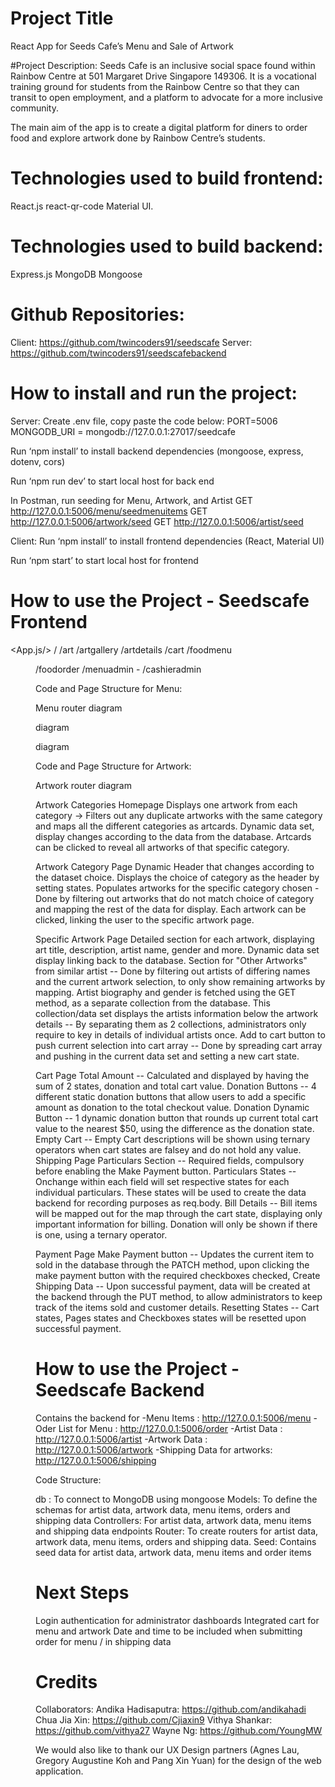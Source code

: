 # Project Title
React App for Seeds Cafe’s Menu and Sale of Artwork

#Project Description:
Seeds Cafe is an inclusive social space found within Rainbow Centre at 501 Margaret Drive Singapore 149306. It is a vocational training ground for students from the Rainbow Centre so that they can transit to open employment, and a platform to advocate for a more inclusive community.

The main aim of the app is to create a digital platform for diners to order food and explore artwork done by Rainbow Centre’s students.

# Technologies used to build frontend:
React.js 
react-qr-code
Material UI.

# Technologies used to build backend:
Express.js
MongoDB
Mongoose


# Github Repositories:
Client: https://github.com/twincoders91/seedscafe
Server: https://github.com/twincoders91/seedscafebackend

# How to install and run the project:

Server:
Create .env file, copy paste the code below:
PORT=5006
MONGODB_URI = mongodb://127.0.0.1:27017/seedcafe

Run ‘npm install’ to install backend dependencies (mongoose, express, dotenv, cors)

Run ‘npm run dev’ to start local host for back end

In Postman, run seeding for Menu, Artwork, and Artist
GET  http://127.0.0.1:5006/menu/seedmenuitems
GET  http://127.0.0.1:5006/artwork/seed 
GET  http://127.0.0.1:5006/artist/seed

Client:
Run ‘npm install’ to install frontend dependencies (React, Material UI)

Run ‘npm start’ to start local host for frontend

# How to use the Project - Seedscafe Frontend

<App.js/>
<NavBar/>
<Modal/>
<Routes>
<Home/> 					 /
<Art/>  					/art
<ArtCard/>
<ArtGallery/>  					/artgallery
<SpecificArtworkPage/> 			/artdetails
<CartPage/> 					/cart
<ShippingPage/>
<PaymentPage/>
<ConfirmationPage/>
<MenuStateContainer/>  			/foodmenu
<DineInModal/>
<MenuCategory/>
<MenuCategoryCard/>
<Menu/>
<FilterButtons/>
<Card/>
<SpecificItem/>
<OrderStateContainer/>  			/foodorder
<OrderList/>
<OrderListUpdate/>
<OrderSubmission/>
<MenuAdmin/>  				/menuadmin
<AdminMenuCard/>
      -     <CashierAdmin/>				/cashieradmin
<Footer/>








Code and Page Structure for Menu:

Menu router diagram

<MenuStateContainer/> diagram

<OrderStateContainer/> diagram

Code and Page Structure for Artwork:

Artwork router diagram


Artwork Categories Homepage
Displays one artwork from each category -> Filters out any duplicate artworks with the same category and maps all the different categories as artcards.
Dynamic data set, display changes according to the data from the database.
Artcards can be clicked to reveal all artworks of that specific category.

Artwork Category Page
Dynamic Header that changes according to the dataset choice. Displays the choice of category as the header by setting states.
Populates artworks for the specific category chosen - Done by filtering out artworks that do not match choice of category and mapping the rest of the data for display.
Each artwork can be clicked, linking the user to the specific artwork page.

Specific Artwork Page
Detailed section for each artwork, displaying art title, description, artist name, gender and more. Dynamic data set display linking back to the database.
Section for "Other Artworks" from similar artist -- Done by filtering out artists of differing names and the current artwork selection, to only show remaining artworks by mapping.
Artist biography and gender is fetched using the GET method, as a separate collection from the database. This collection/data set displays the artists information below the artwork details -- By separating them as 2 collections, administrators only require to key in details of individual artists once.
Add to cart button to push current selection into cart array -- Done by spreading cart array and pushing in the current data set and setting a new cart state.

Cart Page
Total Amount -- Calculated and displayed by having the sum of 2 states, donation and total cart value.
Donation Buttons -- 4 different static donation buttons that allow users to add a specific amount as donation to the total checkout value.
Donation Dynamic Button -- 1 dynamic donation button that rounds up current total cart value to the nearest $50, using the difference as the donation state.
Empty Cart -- Empty Cart descriptions will be shown using ternary operators when cart states are falsey and do not hold any value.
Shipping Page
Particulars Section -- Required fields, compulsory before enabling the Make Payment button.
Particulars States -- Onchange within each field will set respective states for each individual particulars. These states will be used to create the data backend for recording purposes as req.body.
Bill Details -- Bill items will be mapped out for the map through the cart state, displaying only important information for billing. Donation will only be shown if there is one, using a ternary operator.
 
Payment Page
Make Payment button -- Updates the current item to sold in the database through the PATCH method, upon clicking the make payment button with the required checkboxes checked,
Create Shipping Data -- Upon successful payment, data will be created at the backend through the PUT method, to allow administrators to keep track of the items sold and customer details.
Resetting States -- Cart states, Pages states and Checkboxes states will be resetted upon successful payment.

# How to use the Project - Seedscafe Backend

Contains the backend for
-Menu Items : http://127.0.0.1:5006/menu
-Oder List for Menu :  http://127.0.0.1:5006/order
-Artist Data : http://127.0.0.1:5006/artist
-Artwork Data : http://127.0.0.1:5006/artwork
-Shipping Data for artworks: http://127.0.0.1:5006/shipping

Code Structure: 

db : To connect to MongoDB using mongoose
Models: To define the schemas for artist data, artwork data, menu items, orders and shipping data 
Controllers: For artist data, artwork data, menu items and shipping data endpoints
Router: To create routers for artist data, artwork data, menu items, orders and shipping data.
Seed: Contains seed data for artist data, artwork data, menu items and order items

# Next Steps
Login authentication for administrator dashboards
Integrated cart for menu and artwork
Date and time to be included when submitting order for menu / in shipping data


# Credits
Collaborators:
Andika Hadisaputra: https://github.com/andikahadi
Chua Jia Xin: https://github.com/Cjiaxin9
Vithya Shankar: https://github.com/vithya27
Wayne Ng: https://github.com/YoungMW

We would also like to thank our UX Design partners (Agnes Lau, Gregory Augustine Koh and Pang Xin Yuan) for the design of the web application.
